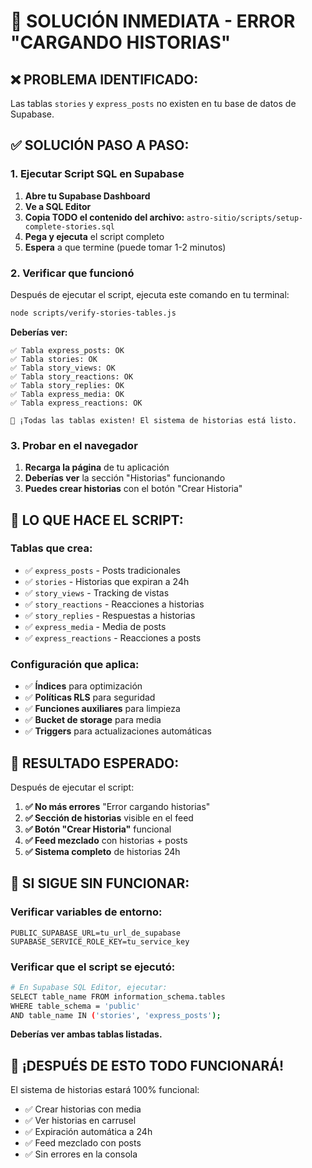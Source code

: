 # 🚨 SOLUCIÓN INMEDIATA - ERROR "CARGANDO HISTORIAS"

## ❌ **PROBLEMA IDENTIFICADO:**
Las tablas `stories` y `express_posts` no existen en tu base de datos de Supabase.

## ✅ **SOLUCIÓN PASO A PASO:**

### **1. Ejecutar Script SQL en Supabase**

1. **Abre tu Supabase Dashboard**
2. **Ve a SQL Editor**
3. **Copia TODO el contenido del archivo:** `astro-sitio/scripts/setup-complete-stories.sql`
4. **Pega y ejecuta** el script completo
5. **Espera** a que termine (puede tomar 1-2 minutos)

### **2. Verificar que funcionó**

Después de ejecutar el script, ejecuta este comando en tu terminal:

```bash
node scripts/verify-stories-tables.js
```

**Deberías ver:**
```
✅ Tabla express_posts: OK
✅ Tabla stories: OK
✅ Tabla story_views: OK
✅ Tabla story_reactions: OK
✅ Tabla story_replies: OK
✅ Tabla express_media: OK
✅ Tabla express_reactions: OK

🎉 ¡Todas las tablas existen! El sistema de historias está listo.
```

### **3. Probar en el navegador**

1. **Recarga la página** de tu aplicación
2. **Deberías ver** la sección "Historias" funcionando
3. **Puedes crear historias** con el botón "Crear Historia"

## 🔧 **LO QUE HACE EL SCRIPT:**

### **Tablas que crea:**
- ✅ `express_posts` - Posts tradicionales
- ✅ `stories` - Historias que expiran a 24h
- ✅ `story_views` - Tracking de vistas
- ✅ `story_reactions` - Reacciones a historias
- ✅ `story_replies` - Respuestas a historias
- ✅ `express_media` - Media de posts
- ✅ `express_reactions` - Reacciones a posts

### **Configuración que aplica:**
- ✅ **Índices** para optimización
- ✅ **Políticas RLS** para seguridad
- ✅ **Funciones auxiliares** para limpieza
- ✅ **Bucket de storage** para media
- ✅ **Triggers** para actualizaciones automáticas

## 🎯 **RESULTADO ESPERADO:**

Después de ejecutar el script:

1. **✅ No más errores** "Error cargando historias"
2. **✅ Sección de historias** visible en el feed
3. **✅ Botón "Crear Historia"** funcional
4. **✅ Feed mezclado** con historias + posts
5. **✅ Sistema completo** de historias 24h

## 🚨 **SI SIGUE SIN FUNCIONAR:**

### **Verificar variables de entorno:**
```env
PUBLIC_SUPABASE_URL=tu_url_de_supabase
SUPABASE_SERVICE_ROLE_KEY=tu_service_key
```

### **Verificar que el script se ejecutó:**
```bash
# En Supabase SQL Editor, ejecutar:
SELECT table_name FROM information_schema.tables 
WHERE table_schema = 'public' 
AND table_name IN ('stories', 'express_posts');
```

**Deberías ver ambas tablas listadas.**

## 🎉 **¡DESPUÉS DE ESTO TODO FUNCIONARÁ!**

El sistema de historias estará 100% funcional:
- ✅ Crear historias con media
- ✅ Ver historias en carrusel
- ✅ Expiración automática a 24h
- ✅ Feed mezclado con posts
- ✅ Sin errores en la consola
